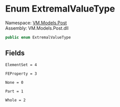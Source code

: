 # <a id="VM_Models_Post_ExtremalValueType"></a> Enum ExtremalValueType

Namespace: [VM.Models.Post](VM.Models.Post.md)  
Assembly: VM.Models.Post.dll  

```csharp
public enum ExtremalValueType
```

## Fields

`ElementSet = 4` 

`FEProperty = 3` 

`None = 0` 

`Part = 1` 

`Whole = 2` 


